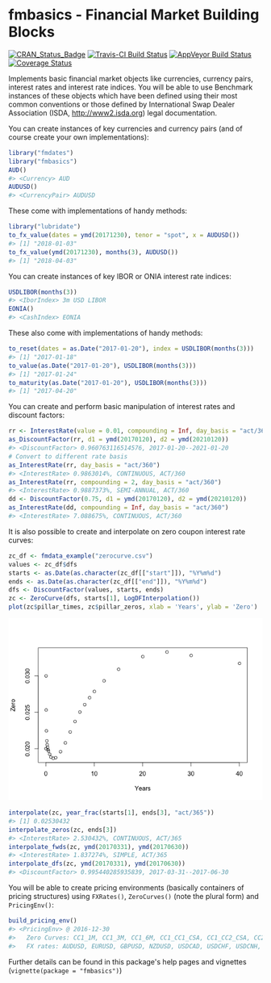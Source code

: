 
<!-- README.md is generated from README.Rmd. Please edit that file -->
fmbasics - Financial Market Building Blocks
===========================================

[![CRAN\_Status\_Badge](https://www.r-pkg.org/badges/version/fmbasics)](https://cran.r-project.org/package=fmbasics) [![Travis-CI Build Status](https://travis-ci.org/imanuelcostigan/fmbasics.svg?branch=master)](https://travis-ci.org/imanuelcostigan/fmbasics) [![AppVeyor Build Status](https://ci.appveyor.com/api/projects/status/github/imanuelcostigan/fmbasics?branch=master&svg=true)](https://ci.appveyor.com/project/imanuelcostigan/fmbasics) [![Coverage Status](https://img.shields.io/codecov/c/github/imanuelcostigan/fmbasics/master.svg)](https://codecov.io/github/imanuelcostigan/fmbasics?branch=master)

Implements basic financial market objects like currencies, currency pairs, interest rates and interest rate indices. You will be able to use Benchmark instances of these objects which have been defined using their most common conventions or those defined by International Swap Dealer Association (ISDA, <http://www2.isda.org>) legal documentation.

You can create instances of key currencies and currency pairs (and of course create your own implementations):

``` r
library("fmdates")
library("fmbasics")
AUD()
#> <Currency> AUD
AUDUSD()
#> <CurrencyPair> AUDUSD
```

These come with implementations of handy methods:

``` r
library("lubridate")
to_fx_value(dates = ymd(20171230), tenor = "spot", x = AUDUSD())
#> [1] "2018-01-03"
to_fx_value(ymd(20171230), months(3), AUDUSD())
#> [1] "2018-04-03"
```

You can create instances of key IBOR or ONIA interest rate indices:

``` r
USDLIBOR(months(3))
#> <IborIndex> 3m USD LIBOR
EONIA()
#> <CashIndex> EONIA
```

These also come with implementations of handy methods:

``` r
to_reset(dates = as.Date("2017-01-20"), index = USDLIBOR(months(3)))
#> [1] "2017-01-18"
to_value(as.Date("2017-01-20"), USDLIBOR(months(3)))
#> [1] "2017-01-24"
to_maturity(as.Date("2017-01-20"), USDLIBOR(months(3)))
#> [1] "2017-04-20"
```

You can create and perform basic manipulation of interest rates and discount factors:

``` r
rr <- InterestRate(value = 0.01, compounding = Inf, day_basis = "act/365")
as_DiscountFactor(rr, d1 = ymd(20170120), d2 = ymd(20210120))
#> <DiscountFactor> 0.960763116514576, 2017-01-20--2021-01-20
# Convert to different rate basis
as_InterestRate(rr, day_basis = "act/360")
#> <InterestRate> 0.9863014%, CONTINUOUS, ACT/360
as_InterestRate(rr, compounding = 2, day_basis = "act/360")
#> <InterestRate> 0.9887373%, SEMI-ANNUAL, ACT/360
dd <- DiscountFactor(0.75, d1 = ymd(20170120), d2 = ymd(20210120))
as_InterestRate(dd, compounding = Inf, day_basis = "act/360")
#> <InterestRate> 7.088675%, CONTINUOUS, ACT/360
```

It is also possible to create and interpolate on zero coupon interest rate curves:

``` r
zc_df <- fmdata_example("zerocurve.csv")
values <- zc_df$dfs
starts <- as.Date(as.character(zc_df[["start"]]), "%Y%m%d")
ends <- as.Date(as.character(zc_df[["end"]]), "%Y%m%d")
dfs <- DiscountFactor(values, starts, ends)
zc <- ZeroCurve(dfs, starts[1], LogDFInterpolation())
plot(zc$pillar_times, zc$pillar_zeros, xlab = 'Years', ylab = 'Zero')
```

![](inst/README-unnamed-chunk-7-1.png)

``` r
interpolate(zc, year_frac(starts[1], ends[3], "act/365"))
#> [1] 0.02530432
interpolate_zeros(zc, ends[3])
#> <InterestRate> 2.530432%, CONTINUOUS, ACT/365
interpolate_fwds(zc, ymd(20170331), ymd(20170630))
#> <InterestRate> 1.837274%, SIMPLE, ACT/365
interpolate_dfs(zc, ymd(20170331), ymd(20170630))
#> <DiscountFactor> 0.995440285935839, 2017-03-31--2017-06-30
```

You will be able to create pricing environments (basically containers of pricing structures) using `FXRates()`, `ZeroCurves()` (note the plural form) and `PricingEnv()`:

``` r
build_pricing_env()
#> <PricingEnv> @ 2016-12-30
#>   Zero Curves: CC1_1M, CC1_3M, CC1_6M, CC1_CC1_CSA, CC1_CC2_CSA, CC2_CC2_CSA, CC2_NON_CSA, CC2_1M, CC2_3M, CC2_6M
#>   FX rates: AUDUSD, EURUSD, GBPUSD, NZDUSD, USDCAD, USDCHF, USDCNH, USDCNY, USDJPY, USDNOK, USDSGD
```

Further details can be found in this package's help pages and vignettes (`vignette(package = "fmbasics")`)
